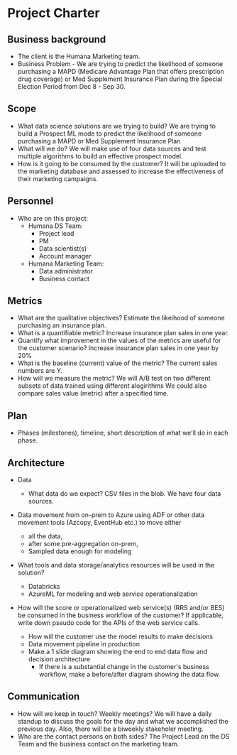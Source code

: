 # Project Charter

## Business background

* The client is the Humana Marketing team.
* Business Problem - We are trying to predict the likelihood of someone purchasing a MAPD (Medicare Advantage Plan that offers prescription drug coverage) or Med Supplement Insurance Plan during the Special Election Period from Dec 8 - Sep 30.

## Scope
* What data science solutions are we trying to build?
We are trying to build a Prospect ML mode to predict the likelihood of someone purchasing a MAPD or Med Supplement Insurance Plan 
* What will we do?
We will make use of four data sources and test multiple algorithms to build an effective prospect model.
* How is it going to be consumed by the customer? 
It will be uploaded to the marketing database and assessed to increase the effectiveness of their marketing campaigns.

## Personnel
* Who are on this project:
	* Humana DS Team:
		* Project lead
		* PM
		* Data scientist(s)
		* Account manager
	* Humana Marketing Team:
		* Data administrator
		* Business contact
	
## Metrics
* What are the qualitative objectives? Estimate the likeihood of someone purchasing an insurance plan.
* What is a quantifiable metric? Increase insurance plan sales in one year.
* Quantify what improvement in the values of the metrics are useful for the customer scenario? Increase insurance plan sales in one year by 20%
* What is the baseline (current) value of the metric? The current sales numbers are Y.
* How will we measure the metric? We will A/B test on two different subsets of data trained using different alogirithms We could also compare sales value (metric) after a specified time.

## Plan
* Phases (milestones), timeline, short description of what we'll do in each phase.

## Architecture
* Data
  * What data do we expect? CSV files in the blob. We have four data sources.
* Data movement from on-prem to Azure using ADF or other data movement tools (Azcopy, EventHub etc.) to move either
  * all the data, 
  * after some pre-aggregation on-prem,
  * Sampled data enough for modeling 

* What tools and data storage/analytics resources will be used in the solution?
  * Databricks
  * AzureML for modeling and web service operationalization
* How will the score or operationalized web service(s) (RRS and/or BES) be consumed in the business workflow of the customer? If applicable, write down pseudo code for the APIs of the web service calls.
  * How will the customer use the model results to make decisions
  * Data movement pipeline in production
  * Make a 1 slide diagram showing the end to end data flow and decision architecture
    * If there is a substantial change in the customer's business workflow, make a before/after diagram showing the data flow.

## Communication
* How will we keep in touch? Weekly meetings?
We will have a daily standup to discuss the goals for the day and what we accomplished the previous day. Also, there will be a biweekly stakeholer meeting.
* Who are the contact persons on both sides?
The Project Lead on the DS Team and the business contact on the marketing team.
